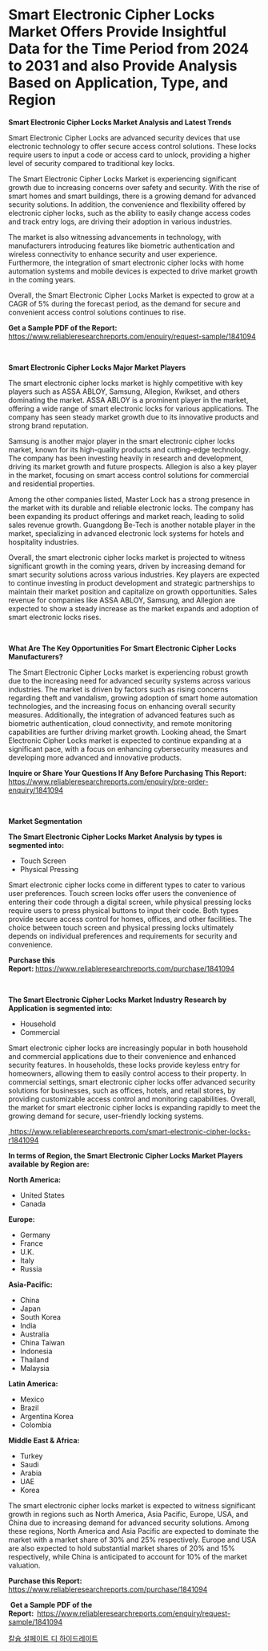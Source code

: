 <p><h1>Smart Electronic Cipher Locks Market Offers Provide Insightful Data for the Time Period from 2024 to 2031 and also Provide Analysis Based on Application, Type, and Region</h1></p><p><strong>Smart Electronic Cipher Locks Market Analysis and Latest Trends</strong></p>
<p><p>Smart Electronic Cipher Locks are advanced security devices that use electronic technology to offer secure access control solutions. These locks require users to input a code or access card to unlock, providing a higher level of security compared to traditional key locks.</p><p>The Smart Electronic Cipher Locks Market is experiencing significant growth due to increasing concerns over safety and security. With the rise of smart homes and smart buildings, there is a growing demand for advanced security solutions. In addition, the convenience and flexibility offered by electronic cipher locks, such as the ability to easily change access codes and track entry logs, are driving their adoption in various industries.</p><p>The market is also witnessing advancements in technology, with manufacturers introducing features like biometric authentication and wireless connectivity to enhance security and user experience. Furthermore, the integration of smart electronic cipher locks with home automation systems and mobile devices is expected to drive market growth in the coming years.</p><p>Overall, the Smart Electronic Cipher Locks Market is expected to grow at a CAGR of 5% during the forecast period, as the demand for secure and convenient access control solutions continues to rise.</p></p>
<p><strong>Get a Sample PDF of the Report:&nbsp;</strong> <a href="https://www.reliableresearchreports.com/enquiry/request-sample/1841094">https://www.reliableresearchreports.com/enquiry/request-sample/1841094</a></p>
<p>&nbsp;</p>
<p><strong>Smart Electronic Cipher Locks Major Market Players</strong></p>
<p><p>The smart electronic cipher locks market is highly competitive with key players such as ASSA ABLOY, Samsung, Allegion, Kwikset, and others dominating the market. ASSA ABLOY is a prominent player in the market, offering a wide range of smart electronic locks for various applications. The company has seen steady market growth due to its innovative products and strong brand reputation.</p><p>Samsung is another major player in the smart electronic cipher locks market, known for its high-quality products and cutting-edge technology. The company has been investing heavily in research and development, driving its market growth and future prospects. Allegion is also a key player in the market, focusing on smart access control solutions for commercial and residential properties.</p><p>Among the other companies listed, Master Lock has a strong presence in the market with its durable and reliable electronic locks. The company has been expanding its product offerings and market reach, leading to solid sales revenue growth. Guangdong Be-Tech is another notable player in the market, specializing in advanced electronic lock systems for hotels and hospitality industries.</p><p>Overall, the smart electronic cipher locks market is projected to witness significant growth in the coming years, driven by increasing demand for smart security solutions across various industries. Key players are expected to continue investing in product development and strategic partnerships to maintain their market position and capitalize on growth opportunities. Sales revenue for companies like ASSA ABLOY, Samsung, and Allegion are expected to show a steady increase as the market expands and adoption of smart electronic locks rises.</p></p>
<p>&nbsp;</p>
<p><strong>What Are The Key Opportunities For Smart Electronic Cipher Locks Manufacturers?</strong></p>
<p><p>The Smart Electronic Cipher Locks market is experiencing robust growth due to the increasing need for advanced security systems across various industries. The market is driven by factors such as rising concerns regarding theft and vandalism, growing adoption of smart home automation technologies, and the increasing focus on enhancing overall security measures. Additionally, the integration of advanced features such as biometric authentication, cloud connectivity, and remote monitoring capabilities are further driving market growth. Looking ahead, the Smart Electronic Cipher Locks market is expected to continue expanding at a significant pace, with a focus on enhancing cybersecurity measures and developing more advanced and innovative products.</p></p>
<p><strong>Inquire or Share Your Questions If Any Before Purchasing This Report:</strong> <a href="https://www.reliableresearchreports.com/enquiry/pre-order-enquiry/1841094">https://www.reliableresearchreports.com/enquiry/pre-order-enquiry/1841094</a></p>
<p>&nbsp;</p>
<p><strong>Market Segmentation</strong></p>
<p><strong>The Smart Electronic Cipher Locks Market Analysis by types is segmented into:</strong></p>
<p><ul><li>Touch Screen</li><li>Physical Pressing</li></ul></p>
<p><p>Smart electronic cipher locks come in different types to cater to various user preferences. Touch screen locks offer users the convenience of entering their code through a digital screen, while physical pressing locks require users to press physical buttons to input their code. Both types provide secure access control for homes, offices, and other facilities. The choice between touch screen and physical pressing locks ultimately depends on individual preferences and requirements for security and convenience.</p></p>
<p><strong>Purchase this Report:&nbsp;</strong><a href="https://www.reliableresearchreports.com/purchase/1841094">https://www.reliableresearchreports.com/purchase/1841094</a></p>
<p>&nbsp;</p>
<p><strong>The Smart Electronic Cipher Locks Market Industry Research by Application is segmented into:</strong></p>
<p><ul><li>Household</li><li>Commercial</li></ul></p>
<p><p>Smart electronic cipher locks are increasingly popular in both household and commercial applications due to their convenience and enhanced security features. In households, these locks provide keyless entry for homeowners, allowing them to easily control access to their property. In commercial settings, smart electronic cipher locks offer advanced security solutions for businesses, such as offices, hotels, and retail stores, by providing customizable access control and monitoring capabilities. Overall, the market for smart electronic cipher locks is expanding rapidly to meet the growing demand for secure, user-friendly locking systems.</p></p>
<p><a href="https://www.reliableresearchreports.com/smart-electronic-cipher-locks-r1841094">&nbsp;https://www.reliableresearchreports.com/smart-electronic-cipher-locks-r1841094</a></p>
<p><strong>In terms of Region, the Smart Electronic Cipher Locks Market Players available by Region are:</strong></p>
<p>
    <p> <strong> North America: </strong>
        <ul>
            <li>United States</li>
            <li>Canada</li>
        </ul>
        </p> 
    <p> <strong> Europe: </strong>
        <ul>
            <li>Germany</li>
            <li>France</li>
            <li>U.K.</li>
            <li>Italy</li>
            <li>Russia</li>
        </ul>
        </p> 
    <p> <strong> Asia-Pacific: </strong>
        <ul>
            <li>China</li>
            <li>Japan</li>
            <li>South Korea</li>
            <li>India</li>
            <li>Australia</li>
            <li>China Taiwan</li>
            <li>Indonesia</li>
            <li>Thailand</li>
            <li>Malaysia</li>
        </ul>
        </p> 
    <p> <strong> Latin America: </strong>
        <ul>
            <li>Mexico</li>
            <li>Brazil</li>
            <li>Argentina Korea</li>
            <li>Colombia</li>
        </ul>
        </p> 
    <p> <strong> Middle East & Africa: </strong>
        <ul>
            <li>Turkey</li>
            <li>Saudi</li>
            <li>Arabia</li>
            <li>UAE</li>
            <li>Korea</li>
        </ul>
    </p>
    </p>
<p><p>The smart electronic cipher locks market is expected to witness significant growth in regions such as North America, Asia Pacific, Europe, USA, and China due to increasing demand for advanced security solutions. Among these regions, North America and Asia Pacific are expected to dominate the market with a market share of 30% and 25% respectively. Europe and USA are also expected to hold substantial market shares of 20% and 15% respectively, while China is anticipated to account for 10% of the market valuation.</p></p>
<p><strong>Purchase this Report: </strong><a href="https://www.reliableresearchreports.com/purchase/1841094">https://www.reliableresearchreports.com/purchase/1841094</a></p>
<p>&nbsp;<strong>Get a Sample PDF of the Report:&nbsp;&nbsp;</strong><a href="https://www.reliableresearchreports.com/enquiry/request-sample/1841094">https://www.reliableresearchreports.com/enquiry/request-sample/1841094</a></p>
<p><strong></strong></p>
<p><p><a href="https://github.com/sougarounis/Market-Research-Report-List-3/blob/main/121472739060.md">칼슘 설페이트 디 하이드레이트</a></p></p>